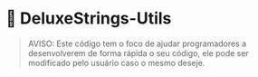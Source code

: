 # 📔 DeluxeStrings-Utils
> AVISO: Este código tem o foco de ajudar programadores a desenvolverem de forma rápida o seu código, ele pode ser modificado pelo usuário caso o mesmo deseje.
